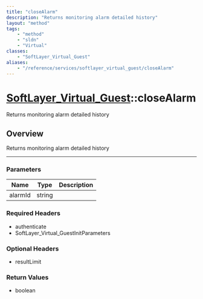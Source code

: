 ```yaml
---
title: "closeAlarm"
description: "Returns monitoring alarm detailed history"
layout: "method"
tags:
    - "method"
    - "sldn"
    - "Virtual"
classes:
    - "SoftLayer_Virtual_Guest"
aliases:
    - "/reference/services/softlayer_virtual_guest/closeAlarm"
---
```

# [SoftLayer_Virtual_Guest](/reference/services/SoftLayer_Virtual_Guest)::closeAlarm

Returns monitoring alarm detailed history


## Overview 
Returns monitoring alarm detailed history 

-----

### Parameters 
|Name | Type | Description |
| --- | --- | --- |
|alarmId| string| |


### Required Headers
* authenticate
* SoftLayer_Virtual_GuestInitParameters


### Optional Headers
* resultLimit

### Return Values
* boolean




